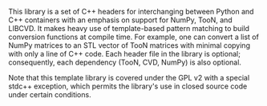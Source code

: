 This library is a set of C++ headers for interchanging between Python and C++ containers with an emphasis on support for NumPy, TooN, and LIBCVD. It makes heavy use of template-based pattern matching to build conversion functions at compile time. For example, one can convert a list of NumPy matrices to an STL vector of TooN matrices with minimal copying with only a line of C++ code. Each header file in the library is optional; consequently, each dependency (TooN, CVD, NumPy) is also optional.

Note that this template library is covered under the GPL v2 with a special stdc++ exception, which permits the library's use in closed source code under certain conditions.